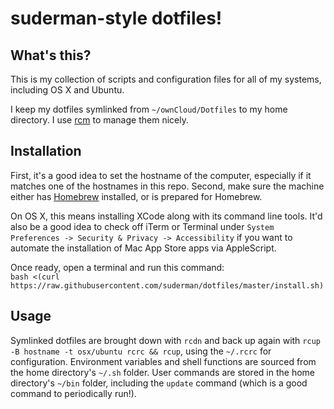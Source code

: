 suderman-style dotfiles!
========================

What's this?
------------

This is my collection of scripts and configuration files for all of my systems, 
including OS X and Ubuntu. 

I keep my dotfiles symlinked from `~/ownCloud/Dotfiles` to my home directory. I use 
[rcm](https://github.com/thoughtbot/rcm) to manage them nicely.  

Installation
------------

First, it's a good idea to set the hostname of the computer, especially if it 
matches one of the hostnames in this repo. Second, make sure the machine either 
has [Homebrew](http://brew.sh/) installed, or is prepared for Homebrew.  

On OS X, this means installing XCode along with its command line tools.
It'd also be a good idea to check off iTerm or Terminal under 
`System Preferences -> Security & Privacy -> Accessibility` 
if you want to automate the installation of Mac App Store apps via 
AppleScript.

Once ready, open a terminal and run this command:  
`bash <(curl https://raw.githubusercontent.com/suderman/dotfiles/master/install.sh)`

Usage
-----

Symlinked dotfiles are brought down with `rcdn` and back up again with
`rcup -B hostname -t osx/ubuntu rcrc && rcup`, using the `~/.rcrc` for 
configuration. Environment variables and shell functions are sourced from 
the home directory's `~/.sh` folder. User commands are stored in the home 
directory's `~/bin` folder, including the `update` command (which is a good 
command to periodically run!).
